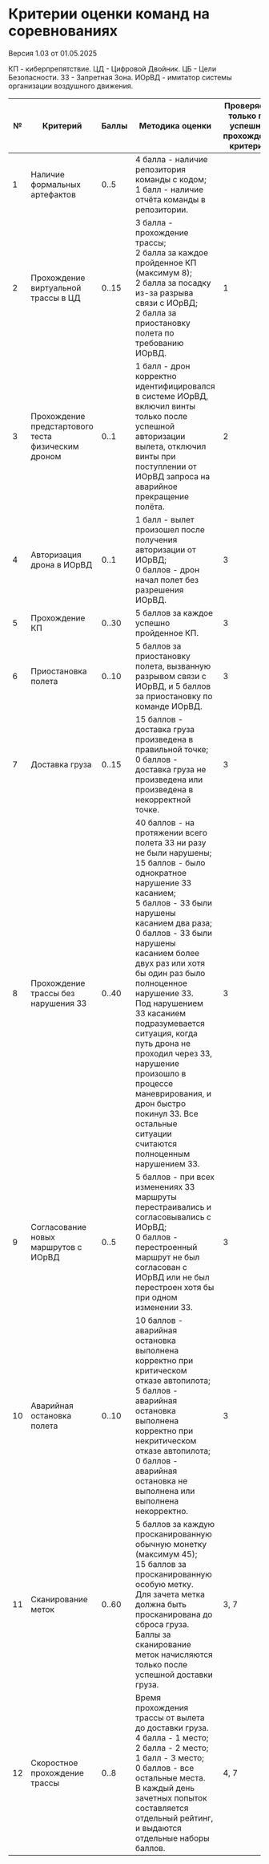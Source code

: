 # Критерии оценки команд на соревнованиях

Версия 1.03 от 01.05.2025

КП - киберпрепятствие.
ЦД - Цифровой Двойник.
ЦБ - Цели Безопасности.
ЗЗ - Запретная Зона.
ИОрВД - имитатор системы организации воздушного движения.

| №   | Критерий | Баллы | Методика оценки | Проверяется только при успешном прохождении критериев |
| --- | -------- | ----- | --------------- | ----------------------------------------- |
| 1 | Наличие формальных артефактов | 0..5 | 4 балла - наличие репозитория команды с кодом;<br> 1 балл - наличие отчёта команды в репозитории. | |
| 2 | Прохождение виртуальной трассы в ЦД | 0..15 | 3 балла - прохождение трассы;<br> 2 балла за каждое пройденное КП (максимум 8);<br>2 балла за посадку из-за разрыва связи с ИОрВД;<br> 2 балла за приостановку полета по требованию ИОрВД. | 1 |
| 3 | Прохождение предстартового теста физическим дроном | 0..1 | 1 балл - дрон корректно идентифицировался в системе ИОрВД, включил винты только после успешной авторизации вылета, отключил винты при поступлении от ИОрВД запроса на аварийное прекращение полёта. | 2 |
| 4 | Авторизация дрона в ИОрВД | 0..1 | 1 балл - вылет произошел после получения авторизации от ИОрВД;<br> 0 баллов - дрон начал полет без разрешения ИОрВД. | 3 |
| 5 | Прохождение КП | 0..30 | 5 баллов за каждое успешно пройденное КП. | 3 |
| 6 | Приостановка полета | 0..10 | 5 баллов за приостановку полета, вызванную разрывом связи с ИОрВД, и 5 баллов за приостановку по команде ИОрВД. | 3 |
| 7 | Доставка груза | 0..15 | 15 баллов - доставка груза произведена в правильной точке;<br> 0 баллов - доставка груза не произведена или произведена в некорректной точке. | 3 |
| 8 | Прохождение трассы без нарушения ЗЗ | 0..40 | 40 баллов - на протяжении всего полета ЗЗ ни разу не были нарушены;<br> 15 баллов - было однократное нарушение ЗЗ касанием;<br> 5 баллов - ЗЗ были нарушены касанием два раза;<br> 0 баллов - ЗЗ были нарушены касанием более двух раз или хотя бы один раз было полноценное нарушение ЗЗ.<br> Под нарушением ЗЗ касанием подразумевается ситуация, когда путь дрона не проходил через ЗЗ, нарушение произошло в процессе маневрирования, и дрон быстро покинул ЗЗ. Все остальные ситуации считаются полноценным нарушением ЗЗ. | 3 |
| 9 | Согласование новых маршрутов с ИОрВД | 0..5 | 5 баллов - при всех изменениях ЗЗ маршруты перестраивались и согласовывались с ИОрВД;<br> 0 баллов - перестроенный маршрут не был согласован с ИОрВД или не был перестроен хотя бы при одном изменении ЗЗ. | 3 |
| 10 | Аварийная остановка полета | 0..10 | 10 баллов - аварийная остановка выполнена корректно при критическом отказе автопилота;<br> 5 баллов - аварийная остановка выполнена корректно при некритическом отказе автопилота;<br> 0 баллов - аварийная остановка не выполнена или выполнена некорректно. | 3 |
| 11 | Сканирование меток | 0..60 | 5 баллов за каждую просканированную обычную монетку (максимум 45);<br> 15 баллов за просканированную особую метку.<br> Для зачета метка должна быть просканирована до сброса груза. Баллы за сканирование меток начисляются только после успешной доставки груза. | 3, 7 |
| 12 | Скоростное прохождение трассы | 0..8 | Время прохождения трассы от вылета до доставки груза.<br> 4 балла - 1 место;<br> 2 балла - 2 место;<br> 1 балл - 3 место;<br> 0 баллов - все остальные места.<br> В каждый день зачетных попыток составляется отдельный рейтинг, и выдаются отдельные наборы баллов. | 4, 7 |